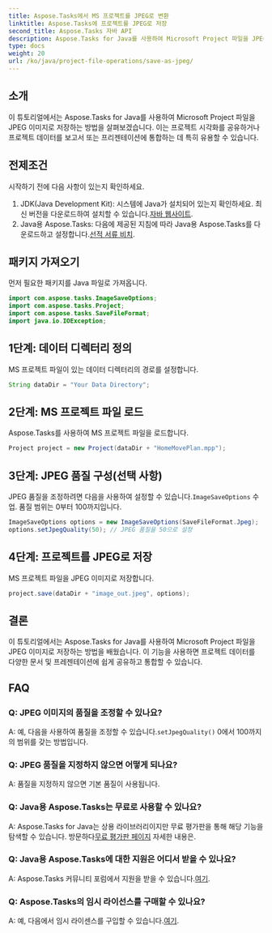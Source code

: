 ```yaml
---
title: Aspose.Tasks에서 MS 프로젝트를 JPEG로 변환
linktitle: Aspose.Tasks에 프로젝트를 JPEG로 저장
second_title: Aspose.Tasks 자바 API
description: Aspose.Tasks for Java를 사용하여 Microsoft Project 파일을 JPEG 이미지로 쉽게 변환하는 방법을 알아보세요. 생산성을 높이십시오.
type: docs
weight: 20
url: /ko/java/project-file-operations/save-as-jpeg/
---
```

## 소개
이 튜토리얼에서는 Aspose.Tasks for Java를 사용하여 Microsoft Project 파일을 JPEG 이미지로 저장하는 방법을 살펴보겠습니다. 이는 프로젝트 시각화를 공유하거나 프로젝트 데이터를 보고서 또는 프리젠테이션에 통합하는 데 특히 유용할 수 있습니다.
## 전제조건
시작하기 전에 다음 사항이 있는지 확인하세요.
1.  JDK(Java Development Kit): 시스템에 Java가 설치되어 있는지 확인하세요. 최신 버전을 다운로드하여 설치할 수 있습니다.[자바 웹사이트](https://www.oracle.com/java/technologies/javase-jdk11-downloads.html).
2.  Java용 Aspose.Tasks: 다음에 제공된 지침에 따라 Java용 Aspose.Tasks를 다운로드하고 설정합니다.[선적 서류 비치](https://reference.aspose.com/tasks/java/).

## 패키지 가져오기
먼저 필요한 패키지를 Java 파일로 가져옵니다.
```java
import com.aspose.tasks.ImageSaveOptions;
import com.aspose.tasks.Project;
import com.aspose.tasks.SaveFileFormat;
import java.io.IOException;
```
## 1단계: 데이터 디렉터리 정의
MS 프로젝트 파일이 있는 데이터 디렉터리의 경로를 설정합니다.
```java
String dataDir = "Your Data Directory";
```
## 2단계: MS 프로젝트 파일 로드
Aspose.Tasks를 사용하여 MS 프로젝트 파일을 로드합니다.
```java
Project project = new Project(dataDir + "HomeMovePlan.mpp");
```
## 3단계: JPEG 품질 구성(선택 사항)
 JPEG 품질을 조정하려면 다음을 사용하여 설정할 수 있습니다.`ImageSaveOptions` 수업. 품질 범위는 0부터 100까지입니다.
```java
ImageSaveOptions options = new ImageSaveOptions(SaveFileFormat.Jpeg);
options.setJpegQuality(50); // JPEG 품질을 50으로 설정
```
## 4단계: 프로젝트를 JPEG로 저장
MS 프로젝트 파일을 JPEG 이미지로 저장합니다.
```java
project.save(dataDir + "image_out.jpeg", options);
```

## 결론
이 튜토리얼에서는 Aspose.Tasks for Java를 사용하여 Microsoft Project 파일을 JPEG 이미지로 저장하는 방법을 배웠습니다. 이 기능을 사용하면 프로젝트 데이터를 다양한 문서 및 프레젠테이션에 쉽게 공유하고 통합할 수 있습니다.
## FAQ
### Q: JPEG 이미지의 품질을 조정할 수 있나요?
 A: 예, 다음을 사용하여 품질을 조정할 수 있습니다.`setJpegQuality()` 0에서 100까지의 범위를 갖는 방법입니다.
### Q: JPEG 품질을 지정하지 않으면 어떻게 되나요?
A: 품질을 지정하지 않으면 기본 품질이 사용됩니다.
### Q: Java용 Aspose.Tasks는 무료로 사용할 수 있나요?
 A: Aspose.Tasks for Java는 상용 라이브러리이지만 무료 평가판을 통해 해당 기능을 탐색할 수 있습니다. 방문하다[무료 평가판 페이지](https://releases.aspose.com/) 자세한 내용은.
### Q: Java용 Aspose.Tasks에 대한 지원은 어디서 받을 수 있나요?
A: Aspose.Tasks 커뮤니티 포럼에서 지원을 받을 수 있습니다.[여기](https://forum.aspose.com/c/tasks/15).
### Q: Aspose.Tasks의 임시 라이선스를 구매할 수 있나요?
 A: 예, 다음에서 임시 라이센스를 구입할 수 있습니다.[여기](https://purchase.aspose.com/temporary-license/).